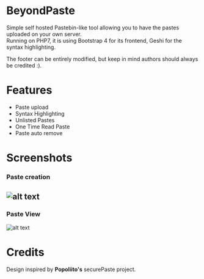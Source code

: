 # BeyondPaste
Simple self hosted Pastebin-like tool allowing you to have the pastes uploaded on your own server.  
Running on PHP7, it is using Bootstrap 4 for its frontend, Geshi for the syntax highlighting.  
  
The footer can be entirely modified, but keep in mind authors should always be credited :).

# Features
* Paste upload
* Syntax Highlighting
* Unlisted Pastes
* One Time Read Paste
* Paste auto remove

# Screenshots
### **Paste creation**
![alt text](https://i.gyazo.com/c6270e7c1068d4bbb463e10c2940a382.png)  
---------------------
### **Paste View**
![alt text](https://i.gyazo.com/abedef0e0aca81f07894fd0e7802fec0.png)

# Credits
Design inspired by **Popoliito's** securePaste project.